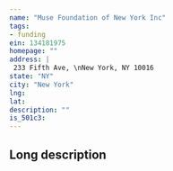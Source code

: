 ```yaml
---
name: "Muse Foundation of New York Inc"
tags:
- funding
ein: 134181975
homepage: ""
address: |
 233 Fifth Ave, \nNew York, NY 10016
state: "NY"
city: "New York"
lng: 
lat: 
description: ""
is_501c3: 
---
```


## Long description


